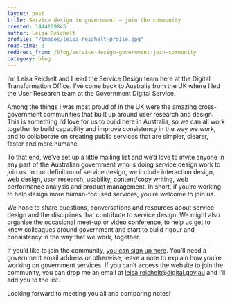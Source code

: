 ```yaml
---
layout: post
title: Service design in government – join the community
created: 1444199845
author: Leisa Reichelt
profile: "/images/leisa-reichelt-proile.jpg"
read-time: 3
redirect_from: /blog/service-design-government-join-community
category: blog
---
```

I’m Leisa Reichelt and I lead the Service Design team here at the Digital Transformation Office. I’ve come back to Australia from the UK where I led the User Research team at the Government Digital Service.

Among the things I was most proud of in the UK were the amazing cross-government communities that built up around user research and design. This is something I’d love for us to build here in Australia, so we can all work together to build capability and improve consistency in the way we work, and to collaborate on creating public services that are simpler, clearer, faster and more humane.

To that end, we’ve set up a little mailing list and we’d love to invite anyone in any part of the Australian government who is doing service design work to join us. In our definition of service design, we include interaction design, web design, user research, usability, content/copy writing, web performance analysis and product management. In short, if you’re working to help design more human-focused services, you’re welcome to join us.

We hope to share questions, conversations and resources about service design and the disciplines that contribute to service design. We might also organise the occasional meet-up or video conference, to help us get to know colleagues around government and start to build rigour and consistency in the way that we work, together.

If you’d like to join the community, [you can sign up here](http://goo.gl/forms/5Yqe7he9qx). You’ll need a government email address or otherwise, leave a note to explain how you’re working on government services. If you can’t access the website to join the community, you can drop me an email at <leisa.reichelt@digital.gov.au> and I’ll add you to the list.

Looking forward to meeting you all and comparing notes!
